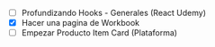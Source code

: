 - [ ] Profundizando Hooks - Generales (React Udemy)
- [x] Hacer una pagina de Workbook 
- [ ] Empezar Producto Item Card (Plataforma)
